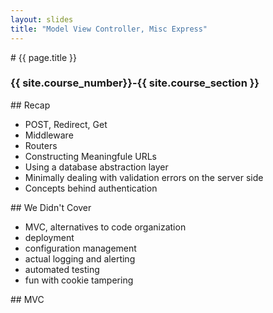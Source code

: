 ```yaml
---
layout: slides
title: "Model View Controller, Misc Express"
---
```

<section markdown="block" class="intro-slide">
# {{ page.title }}

### {{ site.course_number}}-{{ site.course_section }}

<p><small></small></p>
</section>
<section markdown="block">
## Recap

* POST, Redirect, Get
* Middleware
* Routers
* Constructing Meaningfule URLs
* Using a database abstraction layer
* Minimally dealing with validation errors on the server side
* Concepts behind authentication

</section>
<section markdown="block">
## We Didn't Cover

* MVC, alternatives to code organization
* deployment
* configuration management
* actual logging and alerting
* automated testing
* fun with cookie tampering
</section>

<section markdown="block">
## MVC

</section>
